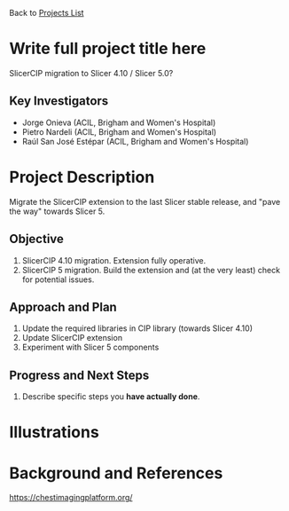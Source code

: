 Back to [Projects List](../../README.md#ProjectsList)

# Write full project title here
SlicerCIP migration to Slicer 4.10 / Slicer 5.0?

## Key Investigators

- Jorge Onieva (ACIL, Brigham and Women's Hospital)
- Pietro Nardeli (ACIL, Brigham and Women's Hospital)
- Raúl San José Estépar (ACIL, Brigham and Women's Hospital)

# Project Description

Migrate the SlicerCIP extension to the last Slicer stable release, and "pave the way" towards Slicer 5.

## Objective

1. SlicerCIP 4.10 migration. Extension fully operative.
1. SlicerCIP 5 migration. Build the extension and (at the very least) check for potential issues.

## Approach and Plan


1. Update the required libraries in CIP library (towards Slicer 4.10)
1. Update SlicerCIP extension
1. Experiment with Slicer 5 components

## Progress and Next Steps

<!-- Update this section as you make progress, describing of what you have ACTUALLY DONE. If there are specific steps that you could not complete then you can describe them here, too. -->

1. Describe specific steps you **have actually done**.


# Illustrations

<!-- Add pictures and links to videos that demonstrate what has been accomplished.
![Chest Imaging Platform website](CIP.jpg)
-->

# Background and References

https://chestimagingplatform.org/
